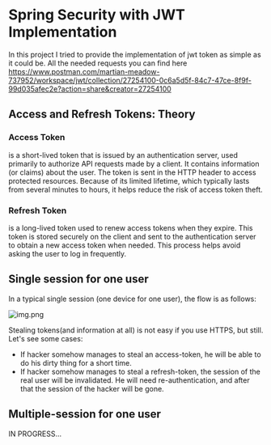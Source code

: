 # Spring Security with JWT Implementation

In this project I tried to provide the implementation of jwt token as simple as it could be.
All the needed requests you can find here
https://www.postman.com/martian-meadow-737952/workspace/jwt/collection/27254100-0c6a5d5f-84c7-47ce-8f9f-99d035afec2e?action=share&creator=27254100

## Access and Refresh Tokens: Theory

### Access Token
is a short-lived token that is issued by an authentication server, used primarily to authorize API
requests made by a client. It contains information (or claims) about the user. The token is sent in the
HTTP header to access protected resources. Because of its limited lifetime, which typically lasts from several minutes
to hours, it helps reduce the risk of access token theft.

### Refresh Token
is a long-lived token used to renew access tokens when they expire. This token is stored securely on the
client and sent to the authentication server to obtain a new access token when needed. This process helps avoid asking
the user to log in frequently.

## Single session for one user
In a typical single session (one device for one user), the flow is as follows:

![img.png](img.png)

Stealing tokens(and information at all) is not easy if you use HTTPS, but still. Let's see some cases:
* If hacker somehow manages to steal an access-token, he will be able to do his dirty thing for a short time.<br>
* If hacker somehow manages to steal a refresh-token, the session of the real user will be invalidated.
  He will need re-authentication, and after that the session of the hacker will be gone.

## Multiple-session for one user
IN PROGRESS...
